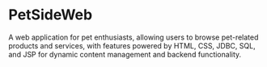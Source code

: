 # PetSideWeb
A web application for pet enthusiasts, allowing users to browse pet-related products and services, with features powered by HTML, CSS, JDBC, SQL, and JSP for dynamic content management and backend functionality.
